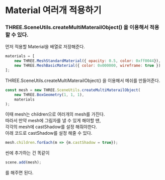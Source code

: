 # Material 여러개 적용하기
### **THREE.SceneUtils.createMultiMaterailObject() 을 이용해서 적용할 수 있다.**
먼저 적용할 Material을 배열로 저장해준다.
```js
materials = [
    new THREE.MeshStandardMaterial({ opacity: 0.5, color: 0xff0044}),
    new THREE.MeshBasicMaterial({ color: 0x000000, wireframe: true })
];
```
THREE.SceneUtils.createMultiMaterailObject() 을 이용해서 메쉬를 만들어준다.
```js
const mesh = new THREE.SceneUtils.createMultiMaterailObject(
    new THREE.BoxGeometry(1, 1, 1),
    materials
);
```
이때 mesh는 children으로 여러개의 mesh를 가진다.<br>
따라서 만약 mesh에 그림자를 낼 수 있게 해야할 땐,<br>
각각의 mesh에 castShadow를 설정 해줘야한다.<br>
아래 코드로 castShadow를 설정 해줄 수 있다.
```js
mesh.children.forEach(m => {m.castShadow = true});
```
씬에 추가하는 건 똑같이
```js
scene.add(mesh);
```
를 해주면 된다.